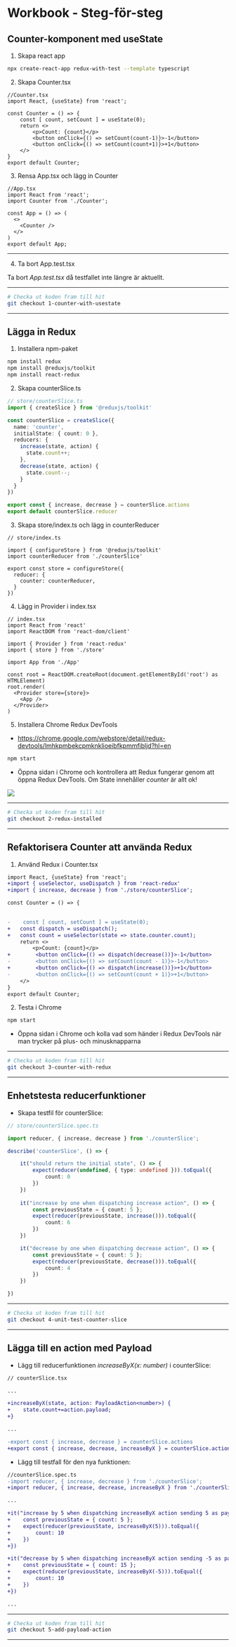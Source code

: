# Workbook - Steg-för-steg
## Counter-komponent med useState

1. Skapa react app

```sh
npx create-react-app redux-with-test --template typescript
```

2. Skapa Counter.tsx

```tsx
//Counter.tsx
import React, {useState} from 'react';

const Counter = () => {
    const [ count, setCount ] = useState(0);
    return <>
        <p>Count: {count}</p>
        <button onClick={() => setCount(count-1)}>-1</button>
        <button onClick={() => setCount(count+1)}>+1</button>
    </>
}
export default Counter;
```

3. Rensa App.tsx och lägg in Counter

```tsx
//App.tsx
import React from 'react';
import Counter from './Counter';

const App = () => (
  <>
    <Counter />
  </>
)
export default App;
```
---

4. Ta bort App.test.tsx

Ta bort *App.test.tsx* då testfallet inte längre är aktuellt.

---

```sh
# Checka ut koden fram till hit
git checkout 1-counter-with-usestate
```
---

## Lägga in Redux

1. Installera npm-paket

```sh
npm install redux
npm install @reduxjs/toolkit
npm install react-redux
```

2. Skapa counterSlice.ts

```ts
// store/counterSlice.ts
import { createSlice } from '@reduxjs/toolkit'

const counterSlice = createSlice({
  name: 'counter',
  initialState: { count: 0 },
  reducers: {
    increase(state, action) {
      state.count++;
    },
    decrease(state, action) {
      state.count--;
    }
  }
})

export const { increase, decrease } = counterSlice.actions
export default counterSlice.reducer
```

3. Skapa store/index.ts och lägg in counterReducer

```tsx
// store/index.ts

import { configureStore } from '@reduxjs/toolkit'
import counterReducer from './counterSlice'

export const store = configureStore({
  reducer: {
    counter: counterReducer,
  }
})
```

4. Lägg in Provider i index.tsx

```tsx
// index.tsx
import React from 'react'
import ReactDOM from 'react-dom/client'

import { Provider } from 'react-redux'
import { store } from './store'

import App from './App'

const root = ReactDOM.createRoot(document.getElementById('root') as HTMLElement)
root.render(
  <Provider store={store}>
    <App />
  </Provider>
)
```


5. Installera Chrome Redux DevTools

- https://chrome.google.com/webstore/detail/redux-devtools/lmhkpmbekcpmknklioeibfkpmmfibljd?hl=en

```sh
npm start
```

- Öppna sidan i Chrome och kontrollera att Redux fungerar genom att öppna Redux DevTools. Om State innehåller *counter* är allt ok!

![](20221210121611.png)  

---

```sh
# Checka ut koden fram till hit
git checkout 2-redux-installed
```
---

## Refaktorisera Counter att använda Redux

1. Använd Redux i Counter.tsx

```diff
import React, {useState} from 'react';
+import { useSelector, useDispatch } from 'react-redux'
+import { increase, decrease } from './store/counterSlice';

const Counter = () => {

    
-    const [ count, setCount ] = useState(0);
+   const dispatch = useDispatch();
+   const count = useSelector(state => state.counter.count);
    return <>
        <p>Count: {count}</p>
+        <button onClick={() => dispatch(decrease())}>-1</button>
-        <button onClick={() => setCount(count - 1)}>-1</button>
+        <button onClick={() => dispatch(increase())}>+1</button>
-        <button onClick={() => setCount(count + 1)}>+1</button>
    </>
}
export default Counter;
```

2. Testa i Chrome

```sh
npm start
```

- Öppna sidan i Chrome och kolla vad som händer i Redux DevTools när man trycker på plus- och minusknapparna

---

```sh
# Checka ut koden fram till hit
git checkout 3-counter-with-redux
```
---

## Enhetstesta reducerfunktioner

- Skapa testfil för counterSlice:

```ts
// store/counterSlice.spec.ts

import reducer, { increase, decrease } from './counterSlice';

describe('counterSlice', () => {

    it("should return the initial state", () => {
        expect(reducer(undefined, { type: undefined })).toEqual({
            count: 0
        })
    })
    
    it("increase by one when dispatching increase action", () => {
        const previousState = { count: 5 };
        expect(reducer(previousState, increase())).toEqual({
            count: 6
        })
    })

    it("decrease by one when dispatching decrease action", () => {
        const previousState = { count: 5 };
        expect(reducer(previousState, decrease())).toEqual({
            count: 4
        })
    })

})
```
---

```sh
# Checka ut koden fram till hit
git checkout 4-unit-test-counter-slice
```
---

## Lägga till en action med Payload

- Lägg till reducerfunktionen *increaseByX(x: number)* i counterSlice:

```diff
// counterSlice.tsx

...

+increaseByX(state, action: PayloadAction<number>) {
+    state.count+=action.payload; 
+}

...

-export const { increase, decrease } = counterSlice.actions
+export const { increase, decrease, increaseByX } = counterSlice.actions

```

- Lägg till testfall för den nya funktionen:

```diff
//counterSlice.spec.ts
-import reducer, { increase, decrease } from './counterSlice';
+import reducer, { increase, decrease, increaseByX } from './counterSlice';

...

+it("increase by 5 when dispatching increaseByX action sending 5 as payload", () => {
+    const previousState = { count: 5 };
+    expect(reducer(previousState, increaseByX(5))).toEqual({
+        count: 10
+    })
+})

+it("decrease by 5 when dispatching increaseByX action sending -5 as payload", () => {
+    const previousState = { count: 15 };
+    expect(reducer(previousState, increaseByX(-5))).toEqual({
+        count: 10
+    })
+})

...

```
---

```sh
# Checka ut koden fram till hit
git checkout 5-add-payload-action
```
---
